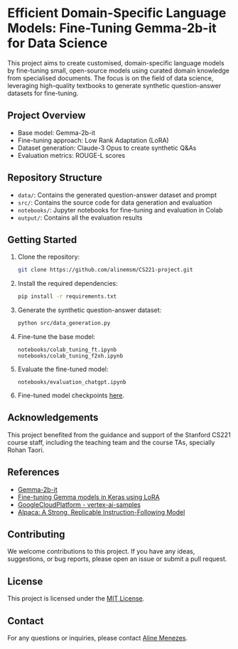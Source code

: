 # Efficient Domain-Specific Language Models: Fine-Tuning Gemma-2b-it for Data Science

This project aims to create customised, domain-specific language models by fine-tuning small, open-source models using curated domain knowledge from specialised documents. The focus is on the field of data science, leveraging high-quality textbooks to generate synthetic question-answer datasets for fine-tuning.

## Project Overview

- Base model: Gemma-2b-it
- Fine-tuning approach: Low Rank Adaptation (LoRA)
- Dataset generation: Claude-3 Opus to create synthetic Q&As
- Evaluation metrics: ROUGE-L scores

## Repository Structure

- `data/`: Contains the generated question-answer dataset and prompt
- `src/`: Contains the source code for data generation and evaluation
- `notebooks/`: Jupyter notebooks for fine-tuning and evaluation in Colab
- `output/`: Contains all the evaluation results

## Getting Started

1. Clone the repository:

    ```bash
   git clone https://github.com/alinemsm/CS221-project.git
    ```
2. Install the required dependencies:

    ```bash
    pip install -r requirements.txt
    ```

3. Generate the synthetic question-answer dataset:

    ```bash
    python src/data_generation.py
    ```

4. Fine-tune the base model:

   ```jupyter
   notebooks/colab_tuning_ft.ipynb
   notebooks/colab_tuning_f2xh.ipynb
   ```

5. Evaluate the fine-tuned model:

   ```jupyter
   notebooks/evaluation_chatgpt.ipynb
   ```

6. Fine-tuned model checkpoints [here](https://drive.google.com/drive/folders/1Dt2HY7cDjHxQjYQixyQAblB-CcZs2Bki?usp=share_link).


## Acknowledgements
This project benefited from the guidance and support of the Stanford CS221 course staff, including the teaching team and the course TAs, specially Rohan Taori.

## References

- [Gemma-2b-it](https://www.kaggle.com/models/keras/gemma/Keras/gemma_2b_en/1)
- [Fine-tuning Gemma models in Keras using LoRA](https://www.kaggle.com/code/nilaychauhan/fine-tune-gemma-models-in-keras-using-lora)
- [GoogleCloudPlatform - vertex-ai-samples](notebooks/community/model_garden/model_garden_gemma_kerasnlp_to_vertexai.ipynb)
- [Alpaca: A Strong, Replicable Instruction-Following Model](https://crfm.stanford.edu/2023/03/13/alpaca.html)

## Contributing

We welcome contributions to this project. If you have any ideas, suggestions, or bug reports, please open an issue or submit a pull request.

## License

This project is licensed under the [MIT License](LICENSE).

## Contact

For any questions or inquiries, please contact [Aline Menezes](mailto:alinemsm@stanford.edu).
